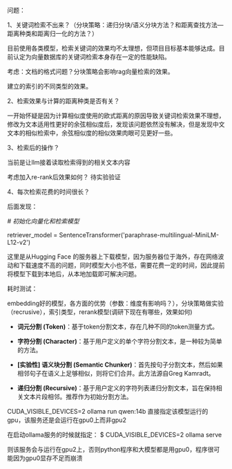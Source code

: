 问题：

1、关键词检索不出来？（分块策略：递归分块/语义分块方法？和距离查找方法—距离种类和距离归一化的方法？）

目前使用各类模型，检索关键词的效果均不太理想，但项目目标基本能够达成。目前认定为向量数据库的关键词检索本身存在一定的性能缺陷。

考虑：文档的格式问题？分块策略会影响rag向量检索的效果。

建立的索引的不同类型的效果。



2、检索效果与计算的距离种类是否有关？

一开始怀疑是因为计算相似度使用的欧式距离的原因导致关键词检索效果不理想，修改为文本适用性更好的余弦相似度后，发现该问题依然没有解决，但是发现中文文本的相似检索中，余弦相似度的相似效果肉眼可见更好一些。



3、检索后的操作？

当前是让llm接着读取检索得到的相关文本内容

考虑加入re-rank后效果如何？ 待实验验证



4、每次检索花费的时间很长？

后面发现：

*#  初始化向量化和检索模型* 

retriever_model = SentenceTransformer('paraphrase-multilingual-MiniLM-L12-v2')

这里是从Hugging Face 的服务器上下载模型，因为服务器位于海外，存在网络波动和下载速度不高的问题，同时模型大小也不低，需要花费一定的时间，因此提前将模型下载到本地后，从本地加载即可解决问题。



耗时测试：




embedding好的模型，各方面的优势（参数：维度有影响吗？），分块策略做实验（recrusive），索引类型，rerank模型(调研下现在有哪些，效果如何)

- **词元分割 (Token)**：基于token分割文本，存在几种不同的token测量方式。
- **字符分割 (Character)**：基于用户定义的单个字符分割文本，是一种较为简单的方法。
- **[实验性] 语义块分割 (Semantic Chunker)**：首先按句子分割文本，然后如果相邻句子在语义上足够相似，则将它们合并。此方法源自Greg Kamradt。

- **递归分割 (Recursive)**：基于用户定义的字符列表递归分割文本，旨在保持相关文本片段相邻。推荐作为初始分割方法。



CUDA_VISIBLE_DEVICES=2 ollama run qwen:14b 直接指定该模型运行的gpu，该服务还是会运行在gpu0上而非gpu2

在启动ollama服务的时候就指定： $ CUDA_VISIBLE_DEVICES=2 ollama serve

则该服务会与运行在gpu2上，否则python程序和大模型都是用gpu0，程序很可能因为gpu0显存不足而崩溃